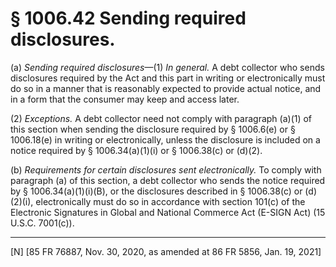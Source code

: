 # § 1006.42   Sending required disclosures.

(a) *Sending required disclosures*—(1) *In general.* A debt collector who sends disclosures required by the Act and this part in writing or electronically must do so in a manner that is reasonably expected to provide actual notice, and in a form that the consumer may keep and access later.


(2) *Exceptions.* A debt collector need not comply with paragraph (a)(1) of this section when sending the disclosure required by § 1006.6(e) or § 1006.18(e) in writing or electronically, unless the disclosure is included on a notice required by § 1006.34(a)(1)(i) or § 1006.38(c) or (d)(2).


(b) *Requirements for certain disclosures sent electronically.* To comply with paragraph (a) of this section, a debt collector who sends the notice required by § 1006.34(a)(1)(i)(B), or the disclosures described in § 1006.38(c) or (d)(2)(i), electronically must do so in accordance with section 101(c) of the Electronic Signatures in Global and National Commerce Act (E-SIGN Act) (15 U.S.C. 7001(c)).



---

[N] [85 FR 76887, Nov. 30, 2020, as amended at 86 FR 5856, Jan. 19, 2021]




